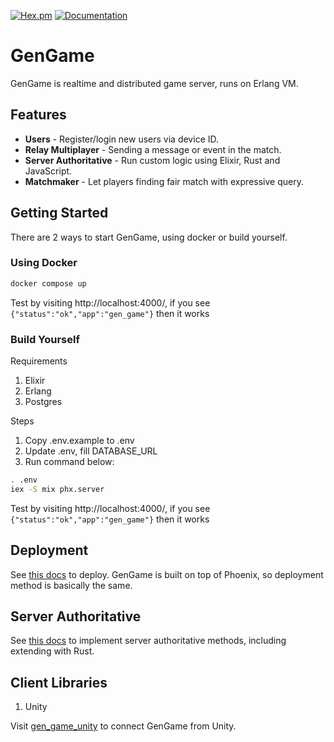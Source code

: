 [![Hex.pm](https://img.shields.io/hexpm/v/gen_game.svg)](https://hex.pm/packages/gen_game) [![Documentation](https://img.shields.io/badge/documentation-gray)](https://hexdocs.pm/gen_game)

# GenGame

GenGame is realtime and distributed game server, runs on Erlang VM.

## Features

* **Users** - Register/login new users via device ID.
* **Relay Multiplayer** - Sending a message or event in the match.
* **Server Authoritative** - Run custom logic using Elixir, Rust and JavaScript.
* **Matchmaker** - Let players finding fair match with expressive query.

## Getting Started

There are 2 ways to start GenGame, using docker or build yourself.

### Using Docker

```bash
docker compose up
```

Test by visiting http://localhost:4000/, if you see `{"status":"ok","app":"gen_game"}` then it works

### Build Yourself

Requirements

1. Elixir
2. Erlang
3. Postgres

Steps

1. Copy .env.example to .env
2. Update .env, fill DATABASE_URL
3. Run command below:

```bash
. .env
iex -S mix phx.server
```

Test by visiting http://localhost:4000/, if you see `{"status":"ok","app":"gen_game"}` then it works

## Deployment

See [this docs](https://hexdocs.pm/phoenix/deployment.html) to deploy. GenGame is built on top of Phoenix, so deployment method is basically the same.

## Server Authoritative

See [this docs](/docs/server_authoritative.md) to implement server authoritative methods, including extending with Rust.

## Client Libraries

1. Unity

Visit [gen_game_unity](https://github.com/f4th4n/gen_game_unity) to connect GenGame from Unity.
